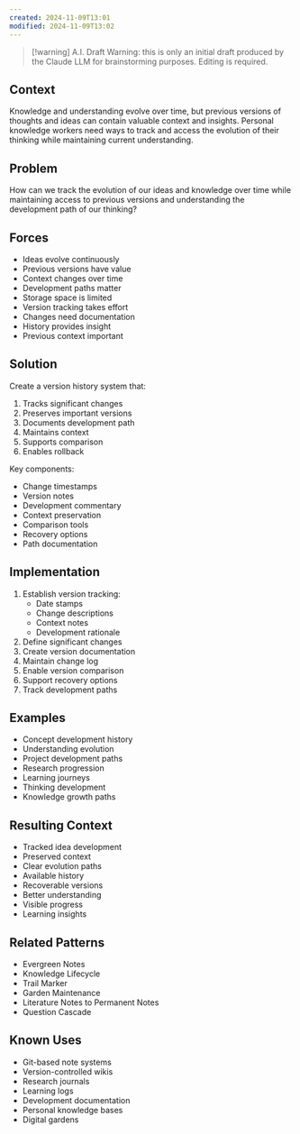 ```yaml
---
created: 2024-11-09T13:01
modified: 2024-11-09T13:02
---
```


> [!warning] A.I. Draft
> Warning: this is only an initial draft produced by the Claude LLM for brainstorming purposes. Editing is required.

## Context

Knowledge and understanding evolve over time, but previous versions of thoughts and ideas can contain valuable context and insights. Personal knowledge workers need ways to track and access the evolution of their thinking while maintaining current understanding.

## Problem

How can we track the evolution of our ideas and knowledge over time while maintaining access to previous versions and understanding the development path of our thinking?

## Forces

- Ideas evolve continuously
- Previous versions have value
- Context changes over time
- Development paths matter
- Storage space is limited
- Version tracking takes effort
- Changes need documentation
- History provides insight
- Previous context important

## Solution

Create a version history system that:

1. Tracks significant changes
2. Preserves important versions
3. Documents development path
4. Maintains context
5. Supports comparison
6. Enables rollback

Key components:

- Change timestamps
- Version notes
- Development commentary
- Context preservation
- Comparison tools
- Recovery options
- Path documentation

## Implementation

1. Establish version tracking:
    - Date stamps
    - Change descriptions
    - Context notes
    - Development rationale
2. Define significant changes
3. Create version documentation
4. Maintain change log
5. Enable version comparison
6. Support recovery options
7. Track development paths

## Examples

- Concept development history
- Understanding evolution
- Project development paths
- Research progression
- Learning journeys
- Thinking development
- Knowledge growth paths

## Resulting Context

- Tracked idea development
- Preserved context
- Clear evolution paths
- Available history
- Recoverable versions
- Better understanding
- Visible progress
- Learning insights

## Related Patterns

- Evergreen Notes
- Knowledge Lifecycle
- Trail Marker
- Garden Maintenance
- Literature Notes to Permanent Notes
- Question Cascade

## Known Uses

- Git-based note systems
- Version-controlled wikis
- Research journals
- Learning logs
- Development documentation
- Personal knowledge bases
- Digital gardens